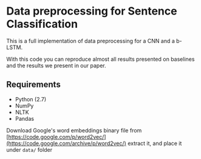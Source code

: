 # Data preprocessing for Sentence Classification
This is a full implementation of data preprocessing for a CNN and a b-LSTM. 

With this code you can reproduce almost all results presented on baselines and the results we present in our paper.

## Requirements
- Python (2.7)
- NumPy
- NLTK
- Pandas

Download Google's word embeddings binary file from [https://code.google.com/p/word2vec/](https://code.google.com/archive/p/word2vec/) extract it, and place it under `data/` folder  
